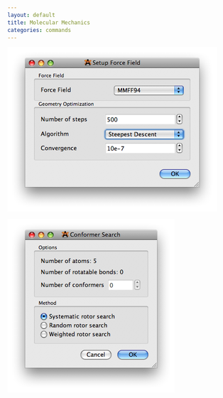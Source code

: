 ```yaml
---
layout: default
title: Molecular Mechanics
categories: commands
---
```




![](SetupForceField.png "SetupForceField.png")

![](ConformerSearch.png "ConformerSearch.png")



